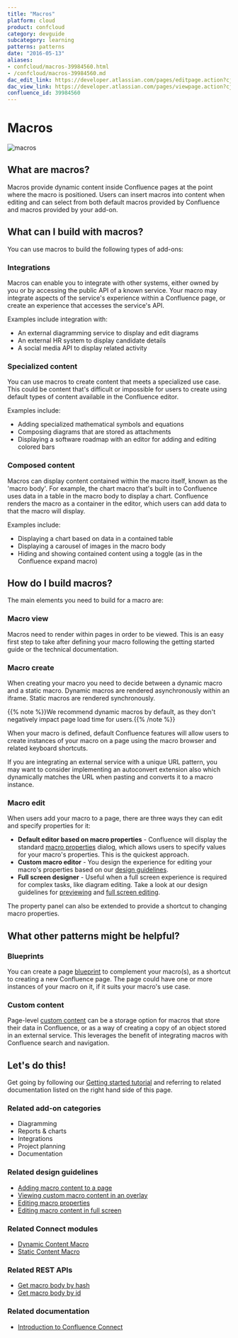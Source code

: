 ```yaml
---
title: "Macros" 
platform: cloud
product: confcloud
category: devguide
subcategory: learning
patterns: patterns
date: "2016-05-13"
aliases:
- confcloud/macros-39984560.html
- /confcloud/macros-39984560.md
dac_edit_link: https://developer.atlassian.com/pages/editpage.action?cjm=wozere&pageId=39984560
dac_view_link: https://developer.atlassian.com/pages/viewpage.action?cjm=wozere&pageId=39984560
confluence_id: 39984560
---
```

# Macros

![macros](/cloud/confluence/images/image2016-4-21-20-38-34.png)

## What are macros?

Macros provide dynamic content inside Confluence pages at the point where the macro is positioned. Users can insert macros into content when editing and can select from both default macros provided by Confluence and macros provided by your add-on.

## What can I build with macros?

You can use macros to build the following types of add-ons:

### Integrations

Macros can enable you to integrate with other systems, either owned by you or by accessing the public API of a known service. Your macro may integrate aspects of the service's experience within a Confluence page, or create an experience that accesses the service's API.

Examples include integration with:

-   An external diagramming service to display and edit diagrams
-   An external HR system to display candidate details
-   A social media API to display related activity

### Specialized content

You can use macros to create content that meets a specialized use case. This could be content that's difficult or impossible for users to create using default types of content available in the Confluence editor.

Examples include:

-   Adding specialized mathematical symbols and equations
-   Composing diagrams that are stored as attachments
-   Displaying a software roadmap with an editor for adding and editing colored bars

### Composed content

Macros can display content contained within the macro itself, known as the 'macro body'. For example, the chart macro that's built in to Confluence uses data in a table in the macro body to display a chart. Confluence renders the macro as a container in the editor, which users can add data to that the macro will display.

Examples include:

-   Displaying a chart based on data in a contained table
-   Displaying a carousel of images in the macro body
-   Hiding and showing contained content using a toggle (as in the Confluence expand macro)

## How do I build macros?

The main elements you need to build for a macro are:

### Macro view

Macros need to render within pages in order to be viewed. This is an easy first step to take after defining your macro following the getting started guide or the technical documentation.

### Macro create

When creating your macro you need to decide between a dynamic macro and a static macro. Dynamic macros are rendered asynchronously within an iframe. Static macros are rendered synchronously. 

{{% note %}}We recommend dynamic macros by default, as they don't negatively impact page load time for users.{{% /note %}} 

When your macro is defined, default Confluence features will allow users to create instances of your macro on a page using the macro browser and related keyboard shortcuts.

If you are integrating an external service with a unique URL pattern, you may want to consider implementing an autoconvert extension also which dynamically matches the URL when pasting and converts it to a macro instance.

### Macro edit

When users add your macro to a page, there are three ways they can edit and specify properties for it:

-   **Default editor based on macro properties** - Confluence will display the standard [macro properties](/cloud/confluence/editing-macro-properties) dialog, which allows users to specify values for your macro's properties. This is the quickest approach.
-   **Custom macro editor** - You design the experience for editing your macro's properties based on our [design guidelines](/cloud/confluence/editing-macro-properties).
-   **Full screen designer** - Useful when a full screen experience is required for complex tasks, like diagram editing. Take a look at our design guidelines for [previewing](/cloud/confluence/viewing-custom-macro-content-in-an-overlay) and [full screen editing](/cloud/confluence/editing-macro-content-in-full-screen).

The property panel can also be extended to provide a shortcut to changing macro properties.

## What other patterns might be helpful?

### Blueprints

You can create a page [blueprint](/cloud/confluence/blueprints) to complement your macro(s), as a shortcut to creating a new Confluence page. The page could have one or more instances of your macro on it, if it suits your macro's use case.

### Custom content

Page-level [custom content](/cloud/confluence/custom-content) can be a storage option for macros that store their data in Confluence, or as a way of creating a copy of an object stored in an external service. This leverages the benefit of integrating macros with Confluence search and navigation.

## Let's do this!

Get going by following our [Getting started tutorial](cloud/confluence/getting-started/) and referring to related documentation listed on the right hand side of this page.

### Related add-on categories

- Diagramming
- Reports & charts
- Integrations
- Project planning
- Documentation

### Related design guidelines

- [Adding macro content to a page](/cloud/confluence/adding-macro-content-to-a-page)
- [Viewing custom macro content in an overlay](/cloud/confluence/viewing-custom-macro-content-in-an-overlay)
- [Editing macro properties](/cloud/confluence/editing-macro-properties)
- [Editing macro content in full screen](/cloud/confluence/editing-macro-content-in-full-screen)

### Related Connect modules

-  [Dynamic Content Macro](/cloud/confluence/modules/dynamic-content-macro/)
-  [Static Content Macro](/cloud/confluence/modules/static-content-macro/)

### Related REST APIs

-  [Get macro body by hash](https://docs.atlassian.com/atlassian-confluence/REST/latest/#content-getMacroBodyByHash)
-  [Get macro body by id](https://docs.atlassian.com/atlassian-confluence/REST/latest/#content-getMacroBodyByMacroId)

### Related documentation

-   [Introduction to Confluence Connect](/cloud/confluence/introduction-to-confluence-connect)
 
